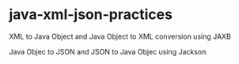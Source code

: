 # java-xml-json-practices

XML to Java Object and Java Object to XML conversion using JAXB

Java Objec to JSON and JSON to Java Objec using Jackson
